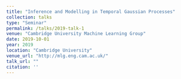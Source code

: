 ```yaml
---
title: "Inference and Modelling in Temporal Gaussian Processes"
collection: talks
type: "Seminar"
permalink: /talks/2019-talk-1
venue: "Cambridge University Machine Learning Group"
date: 2019-10-01
year: 2019
location: "Cambridge University"
venue_url: "http://mlg.eng.cam.ac.uk/"
talk_url: ""
citation: ''
---
```

